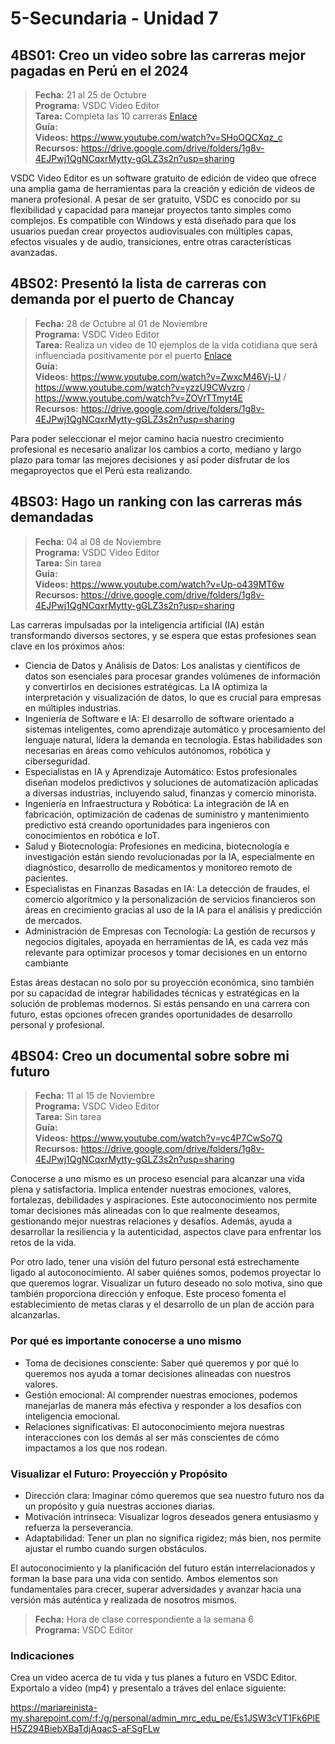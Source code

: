 # 5-Secundaria - Unidad 7

## 4BS01: Creo un video sobre las carreras mejor pagadas en Perú en el 2024

> <i class="bi bi-calendar"></i> **Fecha:** 21 al 25 de Octubre<br><i class="bi bi-laptop"></i> **Programa:** VSDC Video Editor<br><i class="bi bi-clipboard-check"></i> **Tarea:** Completa las 10 carreras [Enlace](https://mariareinista-my.sharepoint.com/:f:/g/personal/admin_mrc_edu_pe/Et8vEg4H4udKtb8tMtaJvdABw6L_LFznaO_edmCaILG4vg)<br> <i class="bi bi-card-checklist"></i> **Guía:** <br><i class="bi bi-youtube txt-red"></i> **Videos:** https://www.youtube.com/watch?v=SHoOQCXqz_c<br><i class="bi bi-files"></i> **Recursos:** https://drive.google.com/drive/folders/1g8v-4EJPwj1QgNCqxrMytty-gGLZ3s2n?usp=sharing

VSDC Video Editor es un software gratuito de edición de video que ofrece una amplia gama de herramientas para la creación y edición de videos de manera profesional. A pesar de ser gratuito, VSDC es conocido por su flexibilidad y capacidad para manejar proyectos tanto simples como complejos. Es compatible con Windows y está diseñado para que los usuarios puedan crear proyectos audiovisuales con múltiples capas, efectos visuales y de audio, transiciones, entre otras características avanzadas.

## 4BS02: Presentó la lista de carreras con demanda por el puerto de Chancay

> <i class="bi bi-calendar"></i> **Fecha:** 28 de Octubre al 01 de Noviembre<br><i class="bi bi-laptop"></i> **Programa:** VSDC Video Editor<br><i class="bi bi-clipboard-check"></i> **Tarea:** Realiza un video de 10 ejemplos de la vida cotidiana que será influenciada positivamente por el puerto [Enlace](https://mariareinista-my.sharepoint.com/:f:/g/personal/admin_mrc_edu_pe/EtqPAZ4f9RVMpJ5zl4ETtJ8BeBxnCqNy5IUmeHCsnalZ8A)<br> <i class="bi bi-card-checklist"></i> **Guía:** <br><i class="bi bi-youtube txt-red"></i> **Videos:** https://www.youtube.com/watch?v=ZwxcM46Vj-U / https://www.youtube.com/watch?v=yzzU9CWvzro / https://www.youtube.com/watch?v=ZOVrTTmyt4E<br><i class="bi bi-files"></i> **Recursos:** https://drive.google.com/drive/folders/1g8v-4EJPwj1QgNCqxrMytty-gGLZ3s2n?usp=sharing

Para poder seleccionar el mejor camino hacia nuestro crecimiento profesional es necesario analizar los cambios a corto, mediano y largo plazo para tomar las mejores decisiones y así poder disfrutar de los megaproyectos que el Perú esta realizando.

## 4BS03: Hago un ranking con las carreras más demandadas

> <i class="bi bi-calendar"></i> **Fecha:** 04 al 08 de Noviembre<br><i class="bi bi-laptop"></i> **Programa:** VSDC Video Editor<br><i class="bi bi-clipboard-check"></i> **Tarea:** Sin tarea<br> <i class="bi bi-card-checklist"></i> **Guía:** <br><i class="bi bi-youtube txt-red"></i> **Videos:** https://www.youtube.com/watch?v=Up-o439MT6w<br><i class="bi bi-files"></i> **Recursos:** https://drive.google.com/drive/folders/1g8v-4EJPwj1QgNCqxrMytty-gGLZ3s2n?usp=sharing

Las carreras impulsadas por la inteligencia artificial (IA) están transformando diversos sectores, y se espera que estas profesiones sean clave en los próximos años:

- Ciencia de Datos y Análisis de Datos: Los analistas y científicos de datos son esenciales para procesar grandes volúmenes de información y convertirlos en decisiones estratégicas. La IA optimiza la interpretación y visualización de datos, lo que es crucial para empresas en múltiples industrias​.
- Ingeniería de Software e IA: El desarrollo de software orientado a sistemas inteligentes, como aprendizaje automático y procesamiento del lenguaje natural, lidera la demanda en tecnología. Estas habilidades son necesarias en áreas como vehículos autónomos, robótica y ciberseguridad​.
- Especialistas en IA y Aprendizaje Automático: Estos profesionales diseñan modelos predictivos y soluciones de automatización aplicadas a diversas industrias, incluyendo salud, finanzas y comercio minorista​.
- Ingeniería en Infraestructura y Robótica: La integración de IA en fabricación, optimización de cadenas de suministro y mantenimiento predictivo está creando oportunidades para ingenieros con conocimientos en robótica e IoT​.
- Salud y Biotecnología: Profesiones en medicina, biotecnología e investigación están siendo revolucionadas por la IA, especialmente en diagnóstico, desarrollo de medicamentos y monitoreo remoto de pacientes​.
- Especialistas en Finanzas Basadas en IA: La detección de fraudes, el comercio algorítmico y la personalización de servicios financieros son áreas en crecimiento gracias al uso de la IA para el análisis y predicción de mercados​.
- Administración de Empresas con Tecnología: La gestión de recursos y negocios digitales, apoyada en herramientas de IA, es cada vez más relevante para optimizar procesos y tomar decisiones en un entorno cambiante​

Estas áreas destacan no solo por su proyección económica, sino también por su capacidad de integrar habilidades técnicas y estratégicas en la solución de problemas modernos. Si estás pensando en una carrera con futuro, estas opciones ofrecen grandes oportunidades de desarrollo personal y profesional.

## 4BS04: Creo un documental sobre sobre mi futuro

> <i class="bi bi-calendar"></i> **Fecha:** 11 al 15 de Noviembre<br><i class="bi bi-laptop"></i> **Programa:** VSDC Video Editor<br><i class="bi bi-clipboard-check"></i> **Tarea:** Sin tarea<br> <i class="bi bi-card-checklist"></i> **Guía:** <br><i class="bi bi-youtube txt-red"></i> **Videos:** https://www.youtube.com/watch?v=yc4P7CwSo7Q<br><i class="bi bi-files"></i> **Recursos:** https://drive.google.com/drive/folders/1g8v-4EJPwj1QgNCqxrMytty-gGLZ3s2n?usp=sharing

Conocerse a uno mismo es un proceso esencial para alcanzar una vida plena y satisfactoria. Implica entender nuestras emociones, valores, fortalezas, debilidades y aspiraciones. Este autoconocimiento nos permite tomar decisiones más alineadas con lo que realmente deseamos, gestionando mejor nuestras relaciones y desafíos. Además, ayuda a desarrollar la resiliencia y la autenticidad, aspectos clave para enfrentar los retos de la vida.

Por otro lado, tener una visión del futuro personal está estrechamente ligado al autoconocimiento. Al saber quiénes somos, podemos proyectar lo que queremos lograr. Visualizar un futuro deseado no solo motiva, sino que también proporciona dirección y enfoque. Este proceso fomenta el establecimiento de metas claras y el desarrollo de un plan de acción para alcanzarlas.

### Por qué es importante conocerse a uno mismo

- Toma de decisiones consciente: Saber qué queremos y por qué lo queremos nos ayuda a tomar decisiones alineadas con nuestros valores.
- Gestión emocional: Al comprender nuestras emociones, podemos manejarlas de manera más efectiva y responder a los desafíos con inteligencia emocional.
- Relaciones significativas: El autoconocimiento mejora nuestras interacciones con los demás al ser más conscientes de cómo impactamos a los que nos rodean.

### Visualizar el Futuro: Proyección y Propósito

- Dirección clara: Imaginar cómo queremos que sea nuestro futuro nos da un propósito y guía nuestras acciones diarias.
- Motivación intrínseca: Visualizar logros deseados genera entusiasmo y refuerza la perseverancia.
- Adaptabilidad: Tener un plan no significa rigidez; más bien, nos permite ajustar el rumbo cuando surgen obstáculos.

El autoconocimiento y la planificación del futuro están interrelacionados y forman la base para una vida con sentido. Ambos elementos son fundamentales para crecer, superar adversidades y avanzar hacia una versión más auténtica y realizada de nosotros mismos.

> <i class="bi bi-calendar"></i> **Fecha:** Hora de clase correspondiente a la semana 6<br><i class="bi bi-laptop"></i> **Programa:** VSDC Editor

### Indicaciones

Crea un video acerca de tu vida y tus planes a futuro en VSDC Editor. Exportalo a video (mp4) y presentalo a tráves del enlace siguiente:

https://mariareinista-my.sharepoint.com/:f:/g/personal/admin_mrc_edu_pe/Es1JSW3cVT1Fk6PlEH5Z294BiebXBaTdjAqacS-aFSgFLw
